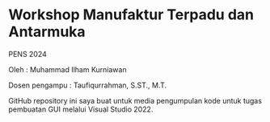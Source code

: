 # Workshop Manufaktur Terpadu dan Antarmuka
PENS 2024

Oleh           : Muhammad Ilham Kurniawan

Dosen pengampu : Taufiqurrahman, S.ST., M.T.

GitHub repository ini saya buat untuk media pengumpulan kode untuk tugas pembuatan GUI melalui Visual Studio 2022.
